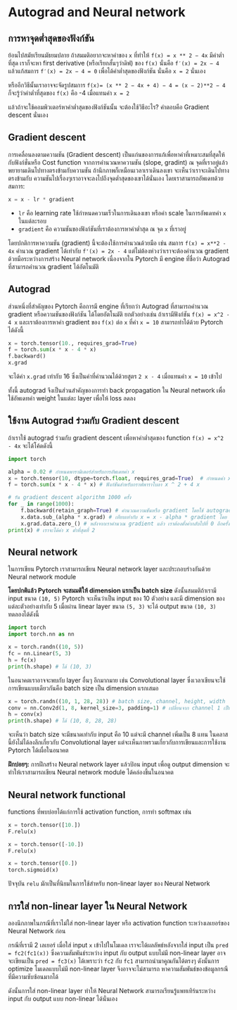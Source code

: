 # Autograd and Neural network

## การหาจุดต่ำสุดของฟังก์ชัน

ย้อนไปสมัยเรียนมัธยมปลาย ถ้าสมมติอยากจะหาค่าของ `x` ที่ทำให้ `f(x) = x ** 2 − 4x` มีค่าต่ำที่สุด
เราก็จะหา first derivative (หรือเรียกสั้นๆว่าดิฟ) ของ `f(x)` นั่นคือ `f′(x) = 2x − 4`
แล้วแก้สมการ `f′(x) = 2x − 4 = 0` เพื่อได้ค่าต่ำสุดของฟังก์ชัน นั่นคือ `x = 2` นั่นเอง

หรืออีกวิธีนั้นเราอาจจะจัดรูปสมการ `f(x)= (x ** 2 − 4x + 4) − 4 = (x − 2)**2 − 4`
ก็จะรู้ว่าค่าต่ำที่สุดของ `f(x)` คือ -4 เมื่อแทนค่า `x = 2`

แล้วถ้าจะใช้คอมพิวเตอร์หาค่าต่ำสุดของฟังก์ชันนั้น จะต้องใช้วิธีอะไร? คำตอบคือ Gradient descent นั่นเอง

## Gradient descent

การเคลื่อนลงตามความชัน (Gradient descent) เป็นแก่นของการแก้เพื่อหาค่าที่เหมาะสมที่สุดให้กับฟังก์ชั่นหรือ Cost function
จากการคำนวณหาความชัน (slope, gradint) ณ จุดที่เราอยู่แล้วพยายามเดินไปทางตรงข้ามกับความชัน
ถ้านึกภาพก็เหมือนเวลาเราเดินลงเขา จะเห็นว่าเราจะเดินไปทางตรงข้ามกับ ความชันไปเรื่องๆเราอาจจะลงไปถึงจุดต่ำสุดของเขาได้นั่นเอง
โดยเราสามารถอัพเดทด้วยสมการ:

```py
x = x - lr * gradient
```

- `lr` คือ learning rate ใช้กำหนดความเร็วในการเดินลงเขา หรือค่า scale ในการอัพเดทค่า `x` ในแต่ละรอบ
- `gradient` คือ ความชันของฟังก์ชันที่เราต้องการหาค่าต่ำสุด ณ​ จุด `x` ที่เราอยู่

โดยปกติการหาความชัน (gradient) นี้จะต้องใช้การคำนวณด้วยมือ เช่น สมการ `f(x) = x**2 - 4x` คำนวณ gradient ได้เท่ากับ
`f'(x) = 2x - 4` แต่ไม่ต้องห่วงว่าเราจะต้องคำนวณ gradient ด้วยมือระหว่างการสร้าง Neural network เนื่องจากใน Pytorch มี engine
ที่ชื่อว่า Autograd ที่สามารถคำนวณ gradient ได้อัตโนมัติ

## Autograd

ส่วนหนึ่งที่สำคัญของ Pytorch คือการมี engine ที่เรียกว่า Autograd ที่สามารถคำนวณ gradient หรือความชันของฟังก์ชัน
ได้โดยอัตโนมัติ ยกตัวอย่างเช่น ถ้าเรามีฟังก์ชัน `f(x) = x^2 - 4 x` และเราต้องการหาค่า gradient ของ `f(x)` ต่อ `x` ที่ค่า
`x = 10` สามารถทำได้ด้วย Pytorch ได้ดังนี้

```py
x = torch.tensor(10., requires_grad=True)
f = torch.sum(x * x - 4 * x)
f.backward()
x.grad
```

จะได้ค่า `x.grad` เท่ากับ 16 ซึ่งเป็นค่าที่คำนวณได้ด้วยสูตร `2 x - 4` เมื่อแทนค่า `x = 10` เข้าไป

ทั้งนี้ autograd จึงเป็นส่วนสำคัญของการทำ back propagation ใน Neural network เพื่อใช้อัพเดทค่า weight ในแต่ละ layer
เพื่อให้ loss ลดลง

## ใช้งาน Autograd ร่วมกับ Gradient descent

ถ้าเราใช้ autograd ร่วมกับ gradient descent เพื่อหาค่าต่ำสุดของ function `f(x) = x^2 - 4x` จะได้โค้ดดังนี้

```py
import torch

alpha = 0.02 # กำหนดพารามิเตอร์สำหรับการอัพเดทค่า x
x = torch.tensor(10, dtype=torch.float, requires_grad=True)  # กำหนดค่า x ที่เริ่มต้น ใช้  requires_grad=True เพื่อให้ autograd คำนวณ gradient ได้
f = torch.sum(x * x - 4 * x) # ฟังก์ชันสำหรับกราฟพาราโบลา x ^ 2 + 4 x

# รัน gradient descent algorithm 1000 ครั้ง
for _ in range(1000):
    f.backward(retain_graph=True) # คำนวณความชันหรือ gradient โดยใช้ autograd ``.backward()``
    x.data.sub_(alpha * x.grad) # เทียบเท่ากับ x = x - alpha * gradient โดย x.grad เก็บ gradient ไว้
    x.grad.data.zero_() # หลังจากเราคำนวณ gradient แล้ว เราต้องตั้งค่ากลับไปที่ 0 อีกครั้งหนึ่งเพื่อคำนวณใหม่
print(x) # เราจะได้ค่า x ต่ำที่สุดที่ 2
```

## Neural network

ในการเขียน Pytorch เราสามารถเขียน Neural network layer และประกอบร่างกันด้วย Neural network module

**โดยปกติแล้ว Pytorch จะสมมติให้ dimension แรกเป็น batch size** ดังนั้นสมมติถ้าเรามี input ขนาด `(10, 5)`
Pytorch จะเห็นว่าเป็น input ของ 10 ตัวอย่าง และมี dimension ของแต่ละตัวอย่างเท่ากับ 5
เมื่อผ่าน linear layer ขนาด `(5, 3)` จะได้ output ขนาด `(10, 3)` ทดลองได้ดังนี้

```py
import torch
import torch.nn as nn

x = torch.randn((10, 5))
fc = nn.Linear(5, 3)
h = fc(x)
print(h.shape) # ได้ (10, 3)
```

ในอนาคตเราอาจจะพบกับ layer อื่นๆ อีกมากมาย เช่น Convolutional layer ซึ่งเวลาเขียนจะใช้การเขียนแบบเดียวกันคือ batch size
เป็น dimension แรกเสมอ

```py
x = torch.randn((10, 1, 28, 28)) # batch size, channel, height, width
conv = nn.Conv2d(1, 8, kernel_size=3, padding=1) # เปลี่ยนจาก channel 1 เป็น 8
h = conv(x)
print(h.shape) # ได้ (10, 8, 28, 28)
```

จะเห็นว่า batch size จะมีขนาดเท่ากับ input คือ 10 แต่จะมี channel เพิ่มเป็น 8 แทน
ในคลาสนี้ยังไม่ได้ลงลึกเกี่ยวกับ Convolutional layer แต่จะเห็นภาพรวมเกี่ยวกับการเขียนและการใช้งาน Pytorch ได้เผื่อในอนาคต

**ฝึกบ่อยๆ:** การฝึกสร้าง Neural network layer แล้วป้อน input เพื่อดู output dimension จะทำให้เราสามารถเขียน
Neural network module ได้คล่องขึ้นในอนาคต

## Neural network functional

functions ที่พบบ่อยได้แก่การใช้ activation function, การทำ softmax เช่น

```py
x = torch.tensor([10.])
F.relu(x)

x = torch.tensor([-10.])
F.relu(x)

x = torch.tensor([0.])
torch.sigmoid(x)
```

ปัจจุบัน `relu` มักเป็นที่นิยมในการใช้สำหรับ non-linear layer ของ Neural Network

## การใส่ non-linear layer ใน Neural Network

ลองนึกภาพในกรณีที่เราไม่ใส่ non-linear layer หรือ activation function ระหว่างเลเยอร์ของ Neural Network ก่อน

กรณีที่เรามี 2 เลเยอร์ เมื่อใส่ input `x` เข้าไปในโมเดล เราจะได้ผลลัพธ์หลังจากใส่ input เป็น
`pred = fc2(fc1(x))` ซึ่งความสัมพันธ์ระหว่าง input กับ output แบบไม่มี non-linear layer อาจจะเขียนเป็น `pred = fc3(x)`
ได้เพราะว่า `fc2` กับ `fc1` สามารถนำมาคูณกันได้ตรงๆ ดังนั้นการ optimize โมเดลแบบไม่มี non-linear layer จึงอาจจะไม่สามารถ
หาความสัมพันธ์ของข้อมูลกรณีที่มีความซับซ้อนมากได้

ดังนั้นการใส่ non-linear layer ทำให้ Neural Network สามารถเรียนรู้แพทเทิร์นระหว่าง input กับ output แบบ non-linear ได้นั่นเอง
